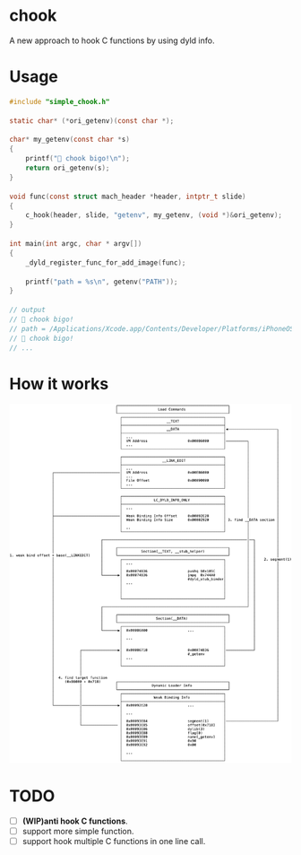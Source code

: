 # chook
A new approach to hook C functions by using dyld info.

# Usage
```c
#include "simple_chook.h"

static char* (*ori_getenv)(const char *);

char* my_getenv(const char *s)
{
    printf("🚀 chook bigo!\n");
    return ori_getenv(s);
}

void func(const struct mach_header *header, intptr_t slide)
{
    c_hook(header, slide, "getenv", my_getenv, (void *)&ori_getenv);
}

int main(int argc, char * argv[])
{
    _dyld_register_func_for_add_image(func);

    printf("path = %s\n", getenv("PATH"));
}

// output
// 🚀 chook bigo!
// path = /Applications/Xcode.app/Contents/Developer/Platforms/iPhoneOS.platform/Library/Developer/CoreSimulator/Profiles/Runtimes/iOS.simruntime/Contents/Resources/RuntimeRoot/usr/bin:/Applications/Xcode.app/Contents/Developer/Platforms/iPhoneOS.platform/Library/Developer/CoreSimulator/Profiles/Runtimes/iOS.simruntime/Contents/Resources/RuntimeRoot/bin:/Applications/Xcode.app/Contents/Developer/Platforms/iPhoneOS.platform/Library/Developer/CoreSimulator/Profiles/Runtimes/iOS.simruntime/Contents/Resources/RuntimeRoot/usr/sbin:/Applications/Xcode.app/Contents/Developer/Platforms/iPhoneOS.platform/Library/Developer/CoreSimulator/Profiles/Runtimes/iOS.simruntime/Contents/Resources/RuntimeRoot/sbin:/Applications/Xcode.app/Contents/Developer/Platforms/iPhoneOS.platform/Library/Developer/CoreSimulator/Profiles/Runtimes/iOS.simruntime/Contents/Resources/RuntimeRoot/usr/local/bin
// 🚀 chook bigo!
// ...
```

# How it works
![chook.png](./chook.png)

# TODO
- [ ] **(WIP)anti hook C functions**.
- [ ] support more simple function.
- [ ] support hook multiple C functions in one line call.